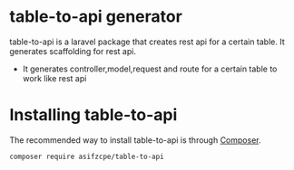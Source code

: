 # table-to-api generator
table-to-api is a laravel package that creates rest api for a certain table. It generates scaffolding for rest api.
  - It generates controller,model,request and route for a certain table to work like rest api
  
# Installing table-to-api
The recommended way to install table-to-api is through
[Composer](https://getcomposer.org/).

```bash
composer require asifzcpe/table-to-api
```


